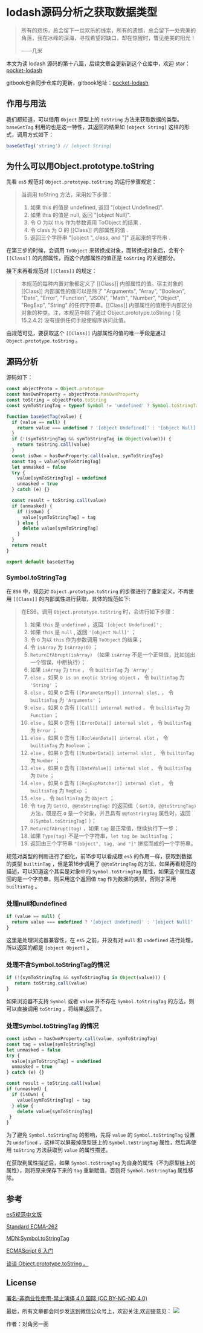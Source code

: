 # lodash源码分析之获取数据类型

> 所有的悲伤，总会留下一丝欢乐的线索，所有的遗憾，总会留下一处完美的角落，我在冰峰的深海，寻找希望的缺口，却在惊醒时，瞥见绝美的阳光！
>
> ——几米

本文为读 lodash 源码的第十八篇，后续文章会更新到这个仓库中，欢迎 star：[pocket-lodash](https://github.com/yeyuqiudeng/pocket-lodash)

gitbook也会同步仓库的更新，gitbook地址：[pocket-lodash](https://www.gitbook.com/book/yeyuqiudeng/pocket-lodash/details)

## 作用与用法

我们都知道，可以借用 `Object` 原型上的 `toString` 方法来获取数据的类型。 `baseGetTag` 利用的也是这一特性，其返回的结果如 `[object String]` 这样的形式，调用方式如下：

```javascript
baseGetTag('string') // [object String] 
```

## 为什么可以用Object.prototype.toString

先看 `es5` 规范对 `Object.prototyep.toString` 的运行步骤规定：

> 当调用 toString 方法，采用如下步骤：
>
> 1. 如果 this 的值是 undefined, 返回 "[object Undefined]".
> 2. 如果 this 的值是 null, 返回 "[object Null]".
> 3. 令 O 为以 this 作为参数调用 ToObject 的结果 .
> 4. 令 class 为 O 的 [[Class]] 内部属性的值 .
> 5. 返回三个字符串 "[object ", class, and "]" 连起来的字符串 .

在第三步的时候，会调用 `ToObject` 来转换成对象，而转换成对象后，会有个 `[[Class]]` 的内部属性，而这个内部属性的值正是 `toString` 的关键部分。

接下来再看规范对 `[[Class]]` 的规定：

> 本规范的每种内置对象都定义了 [[Class]] 内部属性的值。宿主对象的 [[Class]] 内部属性的值可以是除了 "Arguments", "Array", "Boolean", "Date", "Error", "Function", "JSON", "Math", "Number", "Object", "RegExp", "String" 的任何字符串。[[Class]] 内部属性的值用于内部区分对象的种类。注，本规范中除了通过 Object.prototype.toString ( 见 15.2.4.2) 没有提供任何手段使程序访问此值。

由规范可见，要获取这个 `[[Class]]` 内部属性的值的唯一手段是通过 `Object.prototype.toString` 。

## 源码分析

源码如下：

```javascript
const objectProto = Object.prototype
const hasOwnProperty = objectProto.hasOwnProperty
const toString = objectProto.toString
const symToStringTag = typeof Symbol != 'undefined' ? Symbol.toStringTag : undefined

function baseGetTag(value) {
  if (value == null) {
    return value === undefined ? '[object Undefined]' : '[object Null]'
  }
  if (!(symToStringTag && symToStringTag in Object(value))) {
    return toString.call(value)
  }
  const isOwn = hasOwnProperty.call(value, symToStringTag)
  const tag = value[symToStringTag]
  let unmasked = false
  try {
    value[symToStringTag] = undefined
    unmasked = true
  } catch (e) {}

  const result = toString.call(value)
  if (unmasked) {
    if (isOwn) {
      value[symToStringTag] = tag
    } else {
      delete value[symToStringTag]
    }
  }
  return result
}

export default baseGetTag
```

### Symbol.toStringTag

在 `ES6` 中，规范对 `Object.prototype.toString` 的步骤进行了重新定义，不再使用 `[[Class]]` 的内部属性进行获取，具体的规范如下:

> 在ES6，调用 `Object.prototype.toString` 时，会进行如下步骤：
>
> 1. 如果 `this` 是 `undefined` ，返回 `'[object Undefined]'` ;
> 2. 如果 `this` 是 `null` , 返回 `'[object Null]'` ；
> 3. 令 `O` 为以 `this` 作为参数调用 `ToObject` 的结果；
> 4. 令 `isArray` 为 `IsArray(O)` ；
> 5. `ReturnIfAbrupt(isArray)` （如果 `isArray` 不是一个正常值，比如抛出一个错误，中断执行）；
> 6. 如果 `isArray` 为 `true` ， 令 `builtinTag` 为 `'Array'` ;
> 7. `else` ，如果 `O is an exotic String object` ， 令 `builtinTag` 为 `'String'` ；
> 8. `else` ，如果 `O` 含有 `[[ParameterMap]] internal slot,` ， 令 `builtinTag` 为 `'Arguments'` ；
> 9. `else` ，如果 `O` 含有 `[[Call]] internal method` ， 令 `builtinTag` 为 `Function` ；
> 10. `else` ，如果 `O` 含有 `[[ErrorData]] internal slot` ， 令 `builtinTag` 为 `Error` ；
> 11. `else` ，如果 `O` 含有 `[[BooleanData]] internal slot` ， 令 `builtinTag` 为 `Boolean` ；
> 12. `else` ，如果 `O` 含有 `[[NumberData]] internal slot` ， 令 `builtinTag` 为 `Number` ；
> 13. `else` ，如果 `O` 含有 `[[DateValue]] internal slot` ， 令 `builtinTag` 为 `Date` ；
> 14. `else` ，如果 `O` 含有 `[[RegExpMatcher]] internal slot` ， 令 `builtinTag` 为 `RegExp` ；
> 15. `else` ， 令 `builtinTag` 为 `Object` ；
> 16. 令 `tag` 为 `Get(O, @@toStringTag)` 的返回值（ `Get(O, @@toStringTag)` 方法，既是在 `O` 是一个对象，并且具有 `@@toStringTag` 属性时，返回 `O[Symbol.toStringTag]` ）；
> 17. `ReturnIfAbrupt(tag)` ，如果 `tag` 是正常值，继续执行下一步；
> 18. 如果 `Type(tag)` 不是一个字符串，`let tag be builtinTag` ；
> 19. 返回由三个字符串 `"[object", tag, and "]"` 拼接而成的一个字符串。

规范对类型的判断进行了细化，前15步可以看成跟 `es5` 的作用一样，获取到数据的类型 `builtinTag` ，但是第16步调用了 `@@toStringTag` 的方法，如果再看规范的描述，可以知道这个其实是对象中的 `Symbol.toStringTag` 属性，如果这个属性返回的是一个字符串，则采用这个返回值 `tag` 作为数据的类型，否则才采用 `builtinTag` 。

### 处理null和undefined

```javascript
if (value == null) {
  return value === undefined ? '[object Undefined]' : '[object Null]'
}
```

这里是处理浏览器兼容性，在 `es5` 之前，并没有对 `null` 和 `undefined` 进行处理，所以返回的都是 `[object Object]` 。

### 处理不含Symbol.toStringTag的情况

```javascript
if (!(symToStringTag && symToStringTag in Object(value))) {
   return toString.call(value)
}
```

如果浏览器不支持 `Symbol` 或者 `value` 并不存在 `Symbol.toStringTag` 的方法，则可以直接调用 `toString` ，将结果返回了。

### 处理Symbol.toStringTag 的情况

```javascript
const isOwn = hasOwnProperty.call(value, symToStringTag)
const tag = value[symToStringTag]
let unmasked = false
try {
  value[symToStringTag] = undefined
  unmasked = true
} catch (e) {}

const result = toString.call(value)
if (unmasked) {
  if (isOwn) {
    value[symToStringTag] = tag
  } else {
    delete value[symToStringTag]
 }
}
```

 为了避免 `Symbol.toStringTag` 的影响，先将 `value` 的 `Symbol.toStringTag` 设置为 `undefined` ，这样可以屏蔽掉原型链上的 `Symbol.toStringTag` 属性，然后再使用 `toString` 方法获取到 `value` 的属性描述。

在获取到属性描述后，如果 `Symbol.toStringTag` 为自身的属性（不为原型链上的属性），则将原来保存下来的 `tag` 重新赋值，否则将 `Symbol.toStringTag` 属性移除。

## 参考

[es5规范中文版](http://yanhaijing.com/es5/#640)

[Standard ECMA-262](http://www.ecma-international.org/ecma-262/6.0/#sec-completion-record-specification-type)

[MDN:Symbol.toStringTag](https://developer.mozilla.org/en-US/docs/Web/JavaScript/Reference/Global_Objects/Symbol/toStringTag)

[ECMAScript 6 入门](http://es6.ruanyifeng.com/#docs/symbol#Symbol-toStringTag)

[谈谈 Object.prototype.toString 。](https://github.com/jkchao/blog/issues/8)

## License

[署名-非商业性使用-禁止演绎 4.0 国际 (CC BY-NC-ND 4.0)](http://creativecommons.org/licenses/by-nc-nd/4.0/)

最后，所有文章都会同步发送到微信公众号上，欢迎关注,欢迎提意见：  ![](https://raw.githubusercontent.com/yeyuqiudeng/resource/master/images/qrcode_front-end-article.jpg) 

作者：对角另一面